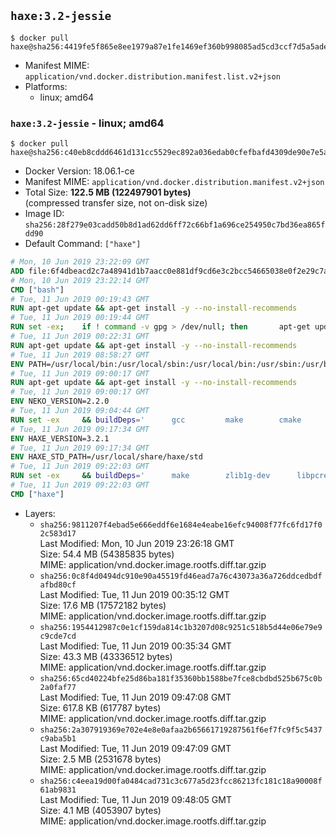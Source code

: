 ## `haxe:3.2-jessie`

```console
$ docker pull haxe@sha256:4419fe5f865e8ee1979a87e1fe1469ef360b998085ad5cd3ccf7d5a5ade39218
```

-	Manifest MIME: `application/vnd.docker.distribution.manifest.list.v2+json`
-	Platforms:
	-	linux; amd64

### `haxe:3.2-jessie` - linux; amd64

```console
$ docker pull haxe@sha256:c40eb8cddd6461d131cc5529ec892a036edab0cfefbafd4309de90e7e5a6f1a4
```

-	Docker Version: 18.06.1-ce
-	Manifest MIME: `application/vnd.docker.distribution.manifest.v2+json`
-	Total Size: **122.5 MB (122497901 bytes)**  
	(compressed transfer size, not on-disk size)
-	Image ID: `sha256:28f279e03cadd50b8d1ad62dd6ff72c66bf1a696ce254950c7bd36ea865fdd90`
-	Default Command: `["haxe"]`

```dockerfile
# Mon, 10 Jun 2019 23:22:09 GMT
ADD file:6f4dbeacd2c7a48941d1b7aacc0e881df9cd6e3c2bcc54665038e0f2e29c7ac1 in / 
# Mon, 10 Jun 2019 23:22:14 GMT
CMD ["bash"]
# Tue, 11 Jun 2019 00:19:43 GMT
RUN apt-get update && apt-get install -y --no-install-recommends 		ca-certificates 		curl 		netbase 		wget 	&& rm -rf /var/lib/apt/lists/*
# Tue, 11 Jun 2019 00:19:44 GMT
RUN set -ex; 	if ! command -v gpg > /dev/null; then 		apt-get update; 		apt-get install -y --no-install-recommends 			gnupg 			dirmngr 		; 		rm -rf /var/lib/apt/lists/*; 	fi
# Tue, 11 Jun 2019 00:22:31 GMT
RUN apt-get update && apt-get install -y --no-install-recommends 		bzr 		git 		mercurial 		openssh-client 		subversion 				procps 	&& rm -rf /var/lib/apt/lists/*
# Tue, 11 Jun 2019 08:58:27 GMT
ENV PATH=/usr/local/bin:/usr/local/sbin:/usr/local/bin:/usr/sbin:/usr/bin:/sbin:/bin
# Tue, 11 Jun 2019 09:00:17 GMT
RUN apt-get update && apt-get install -y --no-install-recommends 		libgc1c2 		zlib1g 		libpcre3 		libmariadb2 		libsqlite3-0 	&& rm -rf /var/lib/apt/lists/*
# Tue, 11 Jun 2019 09:00:17 GMT
ENV NEKO_VERSION=2.2.0
# Tue, 11 Jun 2019 09:04:44 GMT
RUN set -ex 	&& buildDeps=' 		gcc 		make 		cmake 		libgc-dev 		libssl-dev 		libpcre3-dev 		zlib1g-dev 		apache2-dev 		libmariadb-client-lgpl-dev-compat 		libsqlite3-dev 		libgtk2.0-dev 	' 	&& apt-get update && apt-get install -y $buildDeps --no-install-recommends && rm -rf /var/lib/apt/lists/* 		&& wget -O neko.tar.gz "https://github.com/HaxeFoundation/neko/archive/v2-2-0/neko-2.2.0.tar.gz" 	&& echo "cf101ca05db6cb673504efe217d8ed7ab5638f30e12c5e3095f06fa0d43f64e3 *neko.tar.gz" | sha256sum -c - 	&& mkdir -p /usr/src/neko 	&& tar -xC /usr/src/neko --strip-components=1 -f neko.tar.gz 	&& rm neko.tar.gz 	&& cd /usr/src/neko 	&& cmake -DRELOCATABLE=OFF -DSTATIC_DEPS=MbedTLS . 	&& make 	&& make install 		&& apt-get purge -y --auto-remove $buildDeps 	&& rm -rf /usr/src/neko ~/.cache
# Tue, 11 Jun 2019 09:17:34 GMT
ENV HAXE_VERSION=3.2.1
# Tue, 11 Jun 2019 09:17:34 GMT
ENV HAXE_STD_PATH=/usr/local/share/haxe/std
# Tue, 11 Jun 2019 09:22:03 GMT
RUN set -ex 	&& buildDeps=' 		make 		zlib1g-dev 		libpcre3-dev 				ocaml-nox 		ocaml-native-compilers 		camlp4 		ocaml-findlib 		libxml-light-ocaml-dev 			' 	&& git clone --recursive --depth 1 --branch 3.2.1 "https://github.com/HaxeFoundation/haxe.git" /usr/src/haxe 	&& cd /usr/src/haxe 	&& apt-get update && apt-get install -y $buildDeps --no-install-recommends && rm -rf /var/lib/apt/lists/* 			&& make all tools 	&& mkdir -p /usr/local/bin 	&& cp haxe haxelib /usr/local/bin 	&& mkdir -p $HAXE_STD_PATH 	&& cp -r std/* $HAXE_STD_PATH 	&& mkdir -p /haxelib 	&& cd / && haxelib setup /haxelib 			&& apt-get purge -y --auto-remove $buildDeps 	&& rm -rf /usr/src/haxe ~/.cache
# Tue, 11 Jun 2019 09:22:03 GMT
CMD ["haxe"]
```

-	Layers:
	-	`sha256:9811207f4ebad5e666eddf6e1684e4eabe16efc94008f77fc6fd17f02c583d17`  
		Last Modified: Mon, 10 Jun 2019 23:26:18 GMT  
		Size: 54.4 MB (54385835 bytes)  
		MIME: application/vnd.docker.image.rootfs.diff.tar.gzip
	-	`sha256:0c8f4d0494dc910e90a45519fd46ead7a76c43073a36a726ddcedbdfafbd80cf`  
		Last Modified: Tue, 11 Jun 2019 00:35:12 GMT  
		Size: 17.6 MB (17572182 bytes)  
		MIME: application/vnd.docker.image.rootfs.diff.tar.gzip
	-	`sha256:1954412987c0e1cf159da814c1b3207d08c9251c518b5d44e06e79e9c9cde7cd`  
		Last Modified: Tue, 11 Jun 2019 00:35:34 GMT  
		Size: 43.3 MB (43336512 bytes)  
		MIME: application/vnd.docker.image.rootfs.diff.tar.gzip
	-	`sha256:65cd40224bfe25d86ba181f35360bb1588be7fce8cbdbd525b675c0b2a0faf77`  
		Last Modified: Tue, 11 Jun 2019 09:47:08 GMT  
		Size: 617.8 KB (617787 bytes)  
		MIME: application/vnd.docker.image.rootfs.diff.tar.gzip
	-	`sha256:2a307919369e702e4e8e0afaa2b65661719287561f6ef7fc9f5c5437c9aba5b1`  
		Last Modified: Tue, 11 Jun 2019 09:47:09 GMT  
		Size: 2.5 MB (2531678 bytes)  
		MIME: application/vnd.docker.image.rootfs.diff.tar.gzip
	-	`sha256:c4eea19d00fa0484cad731c3c677a5d23fcc86213fc181c18a90008f61ab9831`  
		Last Modified: Tue, 11 Jun 2019 09:48:05 GMT  
		Size: 4.1 MB (4053907 bytes)  
		MIME: application/vnd.docker.image.rootfs.diff.tar.gzip
